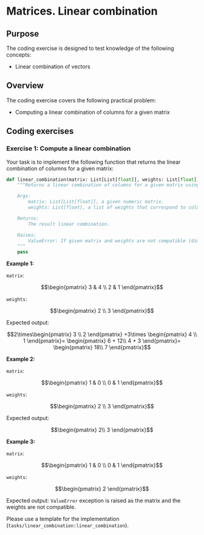 # Matrices. Linear combination

## Purpose

The coding exercise is designed to test knowledge of the following concepts:

* Linear combination of vectors

## Overview

The coding exercise covers the following practical problem:
* Computing a linear combination of columns for a given matrix

## Coding exercises

### Exercise 1: Compute a linear combination

Your task is to implement the following function that returns the linear combination of columns for a given matrix:

```python
def linear_combination(matrix: List[List[float]], weights: List[float]) -> List[float]:
    """Returns a linear combination of columns for a given matrix using a list of corresponding weights.

    Args:
        matrix: List[List[float]], a given numeric matrix.
        weights: List[float], a list of weights that correspond to columns

    Returns:
        The result linear combination.

    Raises:
        ValueError: If given matrix and weights are not compatible (dimensionalities don't match).
    """
    pass
```

**Example 1:**

`matrix`:
```math
\begin{pmatrix}
   3 & 4 \\
   2 & 1
\end{pmatrix}
```

`weights`:
```math
\begin{pmatrix}
   2 \\
   3 
\end{pmatrix}
```

Expected output: 

```math
2\times\begin{pmatrix}
   3 \\
   2 
\end{pmatrix}
+3\times
\begin{pmatrix}
   4 \\
   1 
\end{pmatrix}=
\begin{pmatrix}
   6 + 12\\
   4 + 3
\end{pmatrix}=
\begin{pmatrix}
   18\\
   7
\end{pmatrix}
```

**Example 2:**

`matrix`:
```math
\begin{pmatrix}
   1 & 0 \\
   0 & 1
\end{pmatrix}
```

`weights`:
```math
\begin{pmatrix}
   2 \\
   3 
\end{pmatrix}
```

Expected output: 

```math
\begin{pmatrix}
   2\\
   3
\end{pmatrix}
```

**Example 3:**

`matrix`:
```math
\begin{pmatrix}
   1 & 0 \\
   0 & 1
\end{pmatrix}
```

`weights`:
```math
\begin{pmatrix}
   2
\end{pmatrix}
```

Expected output: `ValueError` exception is raised as the matrix and the weights are not compatible.

Please use a template for the implementation (`tasks/linear_combination:linear_combination`).
